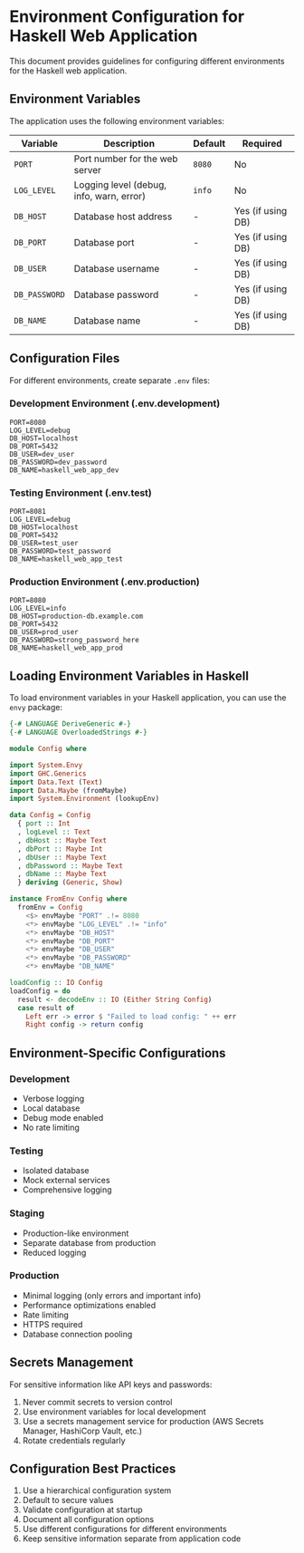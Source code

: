 # Environment Configuration for Haskell Web Application

This document provides guidelines for configuring different environments for the Haskell web application.

## Environment Variables

The application uses the following environment variables:

| Variable | Description | Default | Required |
|----------|-------------|---------|----------|
| `PORT` | Port number for the web server | `8080` | No |
| `LOG_LEVEL` | Logging level (debug, info, warn, error) | `info` | No |
| `DB_HOST` | Database host address | - | Yes (if using DB) |
| `DB_PORT` | Database port | - | Yes (if using DB) |
| `DB_USER` | Database username | - | Yes (if using DB) |
| `DB_PASSWORD` | Database password | - | Yes (if using DB) |
| `DB_NAME` | Database name | - | Yes (if using DB) |

## Configuration Files

For different environments, create separate `.env` files:

### Development Environment (.env.development)

```
PORT=8080
LOG_LEVEL=debug
DB_HOST=localhost
DB_PORT=5432
DB_USER=dev_user
DB_PASSWORD=dev_password
DB_NAME=haskell_web_app_dev
```

### Testing Environment (.env.test)

```
PORT=8081
LOG_LEVEL=debug
DB_HOST=localhost
DB_PORT=5432
DB_USER=test_user
DB_PASSWORD=test_password
DB_NAME=haskell_web_app_test
```

### Production Environment (.env.production)

```
PORT=8080
LOG_LEVEL=info
DB_HOST=production-db.example.com
DB_PORT=5432
DB_USER=prod_user
DB_PASSWORD=strong_password_here
DB_NAME=haskell_web_app_prod
```

## Loading Environment Variables in Haskell

To load environment variables in your Haskell application, you can use the `envy` package:

```haskell
{-# LANGUAGE DeriveGeneric #-}
{-# LANGUAGE OverloadedStrings #-}

module Config where

import System.Envy
import GHC.Generics
import Data.Text (Text)
import Data.Maybe (fromMaybe)
import System.Environment (lookupEnv)

data Config = Config
  { port :: Int
  , logLevel :: Text
  , dbHost :: Maybe Text
  , dbPort :: Maybe Int
  , dbUser :: Maybe Text
  , dbPassword :: Maybe Text
  , dbName :: Maybe Text
  } deriving (Generic, Show)

instance FromEnv Config where
  fromEnv = Config
    <$> envMaybe "PORT" .!= 8080
    <*> envMaybe "LOG_LEVEL" .!= "info"
    <*> envMaybe "DB_HOST"
    <*> envMaybe "DB_PORT"
    <*> envMaybe "DB_USER"
    <*> envMaybe "DB_PASSWORD"
    <*> envMaybe "DB_NAME"

loadConfig :: IO Config
loadConfig = do
  result <- decodeEnv :: IO (Either String Config)
  case result of
    Left err -> error $ "Failed to load config: " ++ err
    Right config -> return config
```

## Environment-Specific Configurations

### Development

- Verbose logging
- Local database
- Debug mode enabled
- No rate limiting

### Testing

- Isolated database
- Mock external services
- Comprehensive logging

### Staging

- Production-like environment
- Separate database from production
- Reduced logging

### Production

- Minimal logging (only errors and important info)
- Performance optimizations enabled
- Rate limiting
- HTTPS required
- Database connection pooling

## Secrets Management

For sensitive information like API keys and passwords:

1. Never commit secrets to version control
2. Use environment variables for local development
3. Use a secrets management service for production (AWS Secrets Manager, HashiCorp Vault, etc.)
4. Rotate credentials regularly

## Configuration Best Practices

1. Use a hierarchical configuration system
2. Default to secure values
3. Validate configuration at startup
4. Document all configuration options
5. Use different configurations for different environments
6. Keep sensitive information separate from application code
